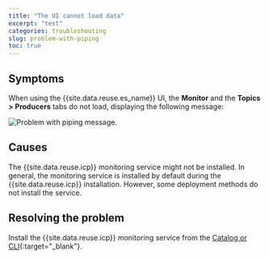 ```yaml
---
title: "The UI cannot load data"
excerpt: "test"
categories: troubleshooting
slug: problem-with-piping
toc: true
---
```


## Symptoms

When using the {{site.data.reuse.es_name}} UI, the **Monitor** and the **Topics > Producers** tabs do not load, displaying the following message:

![Problem with piping message.](../../../images/pipe_broken.png "Screen capture showing message Uh oh. There's a problem with the piping. We can't load this data.")

## Causes

The {{site.data.reuse.icp}} monitoring service might not be installed. In general, the monitoring service is installed by default during the  {{site.data.reuse.icp}} installation. However, some deployment methods do not install the service.

## Resolving the problem

Install the {{site.data.reuse.icp}} monitoring service from the [Catalog or CLI](https://www.ibm.com/support/knowledgecenter/en/SSBS6K_3.1.2/manage_metrics/monitoring_service.html#install_monitsrv){:target="_blank"}.

